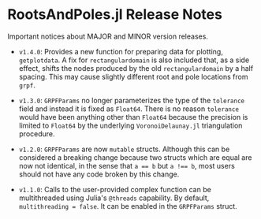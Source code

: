 # RootsAndPoles.jl Release Notes

Important notices about MAJOR and MINOR version releases.

- `v1.4.0`: Provides a new function for preparing data for plotting, `getplotdata`.
A fix for `rectangulardomain` is also included that, as a side effect, shifts the nodes produced by the old `rectangulardomain` by a half spacing.
This may cause slightly different root and pole locations from `grpf`.

- `v1.3.0`: `GRPFParams` no longer parameterizes the type of the `tolerance` field and instead it is fixed as `Float64`.
There is no reason `tolerance` would have been anything other than `Float64` because the precision is limited to `Float64` by the underlying `VoronoiDelaunay.jl` triangulation procedure.

- `v1.2.0`: `GRPFParams` are now `mutable` structs.
Although this can be considered a breaking change because two structs which are equal are now not identical, in the sense that `a == b` but `a !== b`, most users should not have any code broken by this change.

- `v1.1.0`: Calls to the user-provided complex function can be multithreaded using Julia's `@threads` capability.
By default, `multithreading = false`.
It can be enabled in the `GRPFParams` struct.
